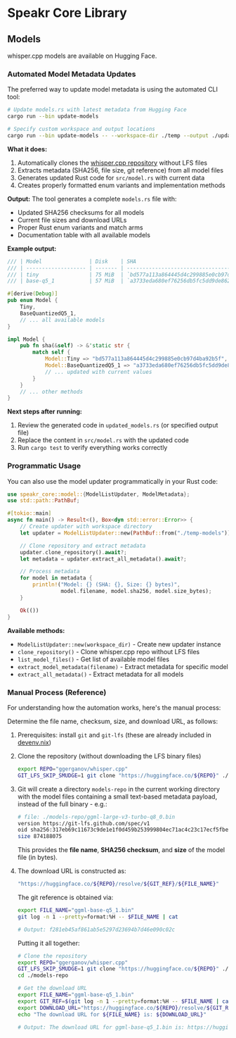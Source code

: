 # Speakr Core Library

## Models

whisper.cpp models are available on Hugging Face.

### Automated Model Metadata Updates

The preferred way to update model metadata is using the automated CLI tool:

```sh
# Update models.rs with latest metadata from Hugging Face
cargo run --bin update-models

# Specify custom workspace and output locations
cargo run --bin update-models -- --workspace-dir ./temp --output ./updated_models.rs
```

**What it does:**

1. Automatically clones the [whisper.cpp repository][] without LFS files
2. Extracts metadata (SHA256, file size, git reference) from all model files
3. Generates updated Rust code for `src/model.rs` with current data
4. Creates properly formatted enum variants and implementation methods

**Output:** The tool generates a complete `models.rs` file with:

- Updated SHA256 checksums for all models
- Current file sizes and download URLs
- Proper Rust enum variants and match arms
- Documentation table with all available models

**Example output:**

```rust
/// | Model               | Disk    | SHA                                        |
/// | ------------------- | ------- | ------------------------------------------ |
/// | tiny                | 75 MiB  | `bd577a113a864445d4c299885e0cb97d4ba92b5f` |
/// | base-q5_1           | 57 MiB  | `a3733eda680ef76256db5fc5dd9de8629e62c5e7` |

#[derive(Debug)]
pub enum Model {
    Tiny,
    BaseQuantizedQ5_1,
    // ... all available models
}

impl Model {
    pub fn sha(&self) -> &'static str {
        match self {
            Model::Tiny => "bd577a113a864445d4c299885e0cb97d4ba92b5f",
            Model::BaseQuantizedQ5_1 => "a3733eda680ef76256db5fc5dd9de8629e62c5e7",
            // ... updated with current values
        }
    }
    // ... other methods
}
```

**Next steps after running:**

1. Review the generated code in `updated_models.rs` (or specified output file)
2. Replace the content in `src/model.rs` with the updated code
3. Run `cargo test` to verify everything works correctly

### Programmatic Usage

You can also use the model updater programmatically in your Rust code:

```rust
use speakr_core::model::{ModelListUpdater, ModelMetadata};
use std::path::PathBuf;

#[tokio::main]
async fn main() -> Result<(), Box<dyn std::error::Error>> {
    // Create updater with workspace directory
    let updater = ModelListUpdater::new(PathBuf::from("./temp-models"));

    // Clone repository and extract metadata
    updater.clone_repository().await?;
    let metadata = updater.extract_all_metadata().await?;

    // Process metadata
    for model in metadata {
        println!("Model: {} (SHA: {}, Size: {} bytes)",
                 model.filename, model.sha256, model.size_bytes);
    }

    Ok(())
}
```

**Available methods:**

- `ModelListUpdater::new(workspace_dir)` - Create new updater instance
- `clone_repository()` - Clone whisper.cpp repo without LFS files
- `list_model_files()` - Get list of available model files
- `extract_model_metadata(filename)` - Extract metadata for specific model
- `extract_all_metadata()` - Extract metadata for all models

### Manual Process (Reference)

For understanding how the automation works, here's the manual process:

Determine the file name, checksum, size, and download URL, as follows:

1. Prerequisites: install `git` and `git-lfs` (these are already included in
   [devenv.nix](../devenv.nix))
2. Clone the repository (without downloading the LFS binary files)

   ```sh
   export REPO="ggerganov/whisper.cpp"
   GIT_LFS_SKIP_SMUDGE=1 git clone "https://huggingface.co/${REPO}" ./models-repo
   ```

3. Git will create a directory `models-repo` in the current working directory with the model
   files containing a small text-based metadata payload, instead of the full binary - e.g.:

   ```sh
   # file: ./models-repo/ggml-large-v3-turbo-q8_0.bin
   version https://git-lfs.github.com/spec/v1
   oid sha256:317eb69c11673c9de1e1f0d459b253999804ec71ac4c23c17ecf5fbe24e259a1
   size 874188075
   ```

   This provides the **file name**, **SHA256 checksum**, and **size** of the model file (in bytes).

4. The download URL is constructed as:

   ```sh
   "https://huggingface.co/${REPO}/resolve/${GIT_REF}/${FILE_NAME}"
   ```

   The git reference is obtained via:

    ```sh
    export FILE_NAME="ggml-base-q5_1.bin"
    git log -n 1 --pretty=format:%H -- $FILE_NAME | cat

    # Output: f281eb45af861ab5e5297d23694b7d46e090c02c
    ```

    Putting it all together:

    ```sh
    # Clone the repository
    export REPO="ggerganov/whisper.cpp"
    GIT_LFS_SKIP_SMUDGE=1 git clone "https://huggingface.co/${REPO}" ./models-repo
    cd ./models-repo

    # Get the download URL
    export FILE_NAME="ggml-base-q5_1.bin"
    export GIT_REF=$(git log -n 1 --pretty=format:%H -- $FILE_NAME | cat)
    export DOWNLOAD_URL="https://huggingface.co/${REPO}/resolve/${GIT_REF}/${FILE_NAME}"
    echo "The download URL for ${FILE_NAME} is: ${DOWNLOAD_URL}"

    # Output: The download URL for ggml-base-q5_1.bin is: https://huggingface.co/ggerganov/whisper.cpp/resolve/f281eb45af861ab5e5297d23694b7d46e090c02c/ggml-base-q5_1.bin
    ```

[whisper.cpp repository]: https://huggingface.co/ggerganov/whisper.cpp

